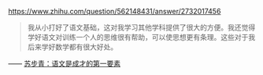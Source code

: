 https://www.zhihu.com/question/562148431/answer/2732017456

> 我从小打好了语文基础，这对我学习其他学科提供了很大的方便。我还觉得学好语文对训练一个人的思维很有帮助，可以使思想更有条理。这些对于我后来学好数学都有很大好处。

—— [苏步青：语文是成才的第一要素](https://www.sohu.com/a/196066146_243614)